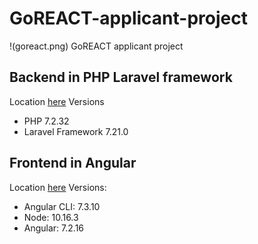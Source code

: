 # GoREACT-applicant-project
!(goreact.png) GoREACT applicant project

## Backend in PHP Laravel framework
Location [here](backend)
Versions
* PHP 7.2.32
* Laravel Framework 7.21.0

## Frontend in Angular
Location [here](frontend)
Versions:
* Angular CLI: 7.3.10
* Node: 10.16.3
* Angular: 7.2.16